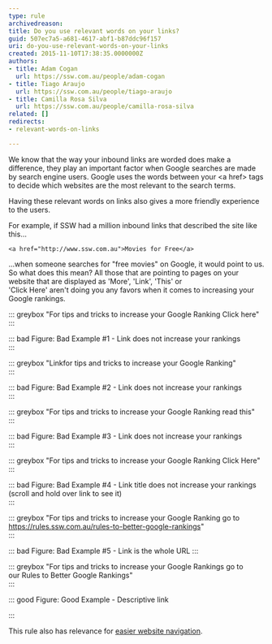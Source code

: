 ```yaml
---
type: rule
archivedreason: 
title: Do you use relevant words on your links?
guid: 507ec7a5-a681-4617-abf1-b87ddc96f157
uri: do-you-use-relevant-words-on-your-links
created: 2015-11-10T17:38:35.0000000Z
authors:
- title: Adam Cogan
  url: https://ssw.com.au/people/adam-cogan
- title: Tiago Araujo
  url: https://ssw.com.au/people/tiago-araujo
- title: Camilla Rosa Silva
  url: https://ssw.com.au/people/camilla-rosa-silva
related: []
redirects:
- relevant-words-on-links

---
```


We know that the way your inbound links are worded does make a difference, they play an important factor when Google searches are made by search engine users. Google uses the words between your &lt;a href&gt; tags to decide which websites are the most relevant to the search terms.

Having these relevant words on links also gives a more friendly experience to the users.

<!--endintro-->
 For example, if SSW had a million inbound links that described the site like this...  


```
<a href="http://www.ssw.com.au">Movies for Free</a>
```


...when someone searches for "free movies" on Google, it would point to us.  
So what does this mean? All those that are pointing to pages on your website that are displayed as 'More', 'Link', 'This' or 'Click Here' aren't doing you any favors when it comes to increasing your Google rankings.


::: greybox
"For tips and tricks to increase your Google Ranking 
      Click here"
:::

::: bad
Figure: Bad Example #1 - Link does not increase your rankings  
:::

::: greybox
"Linkfor tips and tricks to increase your Google Ranking"  
:::

::: bad
Figure: Bad Example #2 - Link does not increase your rankings  
:::

::: greybox
"For tips and tricks to increase your Google Ranking 
      read this"  
:::

::: bad
Figure: Bad Example #3 - Link does not increase your rankings  
:::

::: greybox
"For tips and tricks to increase your Google Ranking Click Here"  
:::

::: bad
Figure: Bad Example #4 - 
      Link title does not increase your rankings (scroll and hold over link to see it)  
:::

::: greybox
"For tips and tricks to increase your Google Ranking go to https://rules.ssw.com.au/rules-to-better-google-rankings"  
:::

::: bad
Figure: Bad Example #5 - 
      Link is the whole URL
:::

::: greybox
"For tips and tricks to increase your Google Rankings go to our Rules to Better Google Rankings"  
:::

::: good
Figure: Good Example - Descriptive link

:::

This rule also has relevance for [easier website navigation](/rules-to-better-websites-navigation).
